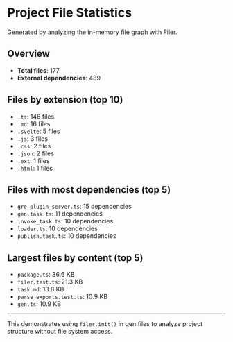 # Project File Statistics

Generated by analyzing the in-memory file graph with Filer.

## Overview

- **Total files**: 177
- **External dependencies**: 489

## Files by extension (top 10)

- `.ts`: 146 files
- `.md`: 16 files
- `.svelte`: 5 files
- `.js`: 3 files
- `.css`: 2 files
- `.json`: 2 files
- `.ext`: 1 files
- `.html`: 1 files

## Files with most dependencies (top 5)

- `gro_plugin_server.ts`: 15 dependencies
- `gen.task.ts`: 11 dependencies
- `invoke_task.ts`: 10 dependencies
- `loader.ts`: 10 dependencies
- `publish.task.ts`: 10 dependencies

## Largest files by content (top 5)

- `package.ts`: 36.6 KB
- `filer.test.ts`: 21.3 KB
- `task.md`: 13.8 KB
- `parse_exports.test.ts`: 10.9 KB
- `gen.ts`: 10.9 KB

---

This demonstrates using `filer.init()` in gen files to analyze project structure without file system access.
